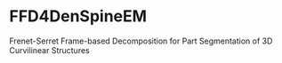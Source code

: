 # FFD4DenSpineEM
Frenet-Serret Frame-based Decomposition for Part Segmentation of 3D Curvilinear Structures

